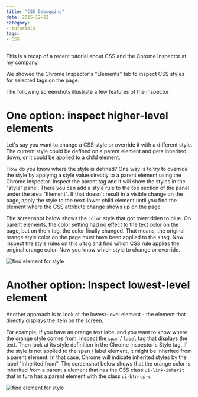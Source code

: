 ```yaml
---
title: "CSS Debugging"
date: 2015-12-22
category:
- tutorials
tags:
- CSS
---
```


This is a recap of a recent tutorial about CSS and the Chrome Inspector at my company.

We showed the Chrome Inspector's "Elements" tab to inspect CSS styles for selected tags on the page.

The following screenshots illustrate a few features of the inspector

# One option: inspect higher-level elements

Let's say you want to change a CSS style or override it with a different style. The current style could be defined on a parent element and gets inherited down, or it could be applied to a  child element. 

How do you know where the style is defined? One way is to try to override the style by applying a style value directly to a parent element using the Chrome Inspector. Inspect the parent tag and it will show the styles in the "style" panel. There you can add a style rule to the top section of the panel under the area "Element". If that doesn't result in a visible change on the page, apply the style to the next-lower child element until you find the element where the CSS attribute change shows up on the page.

The screenshot below shows the `color` style that got overridden to blue. On parent elements, the color setting had no effect to the text color on the page, but on the `a` tag, the color finally changed. That means, the original orange style color on the page must have been applied to the `a` tag. Now inspect the style rules on this `a` tag and find which CSS rule applies the original orange color. Now you know which style to change or override.

![find element for style](/extras/find-element-for-style.png)

# Another option: Inspect lowest-level element

Another approach is to look at the lowest-level element - the element that directly displays the item on the screen.

For example, if you have an orange text label and you want to know where the orange style comes from, inspect the `span` / `label` tag that displays the text. Then look at its style definition in the Chrome Inspector's Style tag. If the style is not applied to the span / label element, it might be inherited from a parent element. In that case, Chrome will indicate inherited styles by the label "Inherited from". The screenshot below shows that the orange color is inherited from a parent `a` element that has the CSS class `ui-link-inherit` that in turn has a parent element with the class `ui-btn-up-c`

![find element for style](/extras/find-element-for-style2.png)



